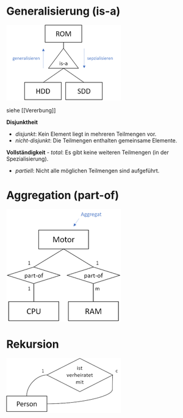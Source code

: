 # Generalisierung (is-a)
![](../_Medien/Generalisierung_ERD.png)

siehe [[Vererbung]]

**Disjunktheit**
- *disjunkt*: Kein Element liegt in mehreren Teilmengen vor.
- *nicht-disjunkt*: Die Teilmengen enthalten gemeinsame Elemente.

**Vollständigkeit**
- *total*: Es gibt keine weiteren Teilmengen (in der Spezialisierung).
- *partiell*: Nicht alle möglichen Teilmengen sind aufgeführt.

# Aggregation (part-of)
![](../_Medien/Aggregation_ERD.png)

# Rekursion
![](../_Medien/Rekursion_ERD.png)

